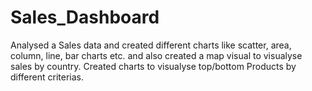 # Sales_Dashboard
Analysed a Sales data and created different charts like scatter, area, column, line, bar charts etc. and also created a map visual to visualyse sales by country. 
Created charts to visualyse top/bottom Products by different criterias.
